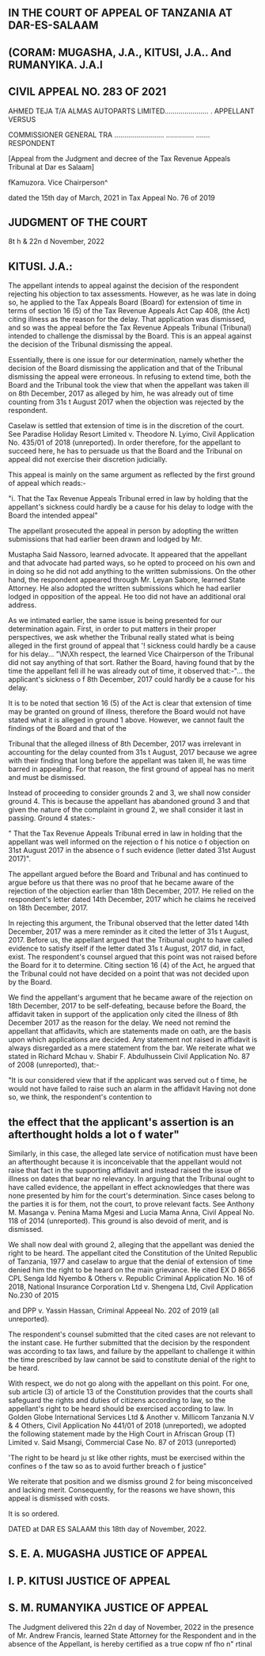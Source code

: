 ## IN THE COURT OF APPEAL OF TANZANIA AT DAR-ES-SALAAM

## (CORAM:  MUGASHA, J.A., KITUSI, J.A.. And RUMANYIKA. J.A.l

## CIVIL APPEAL NO. 283 OF 2021

AHMED TEJA T/A ALMAS AUTOPARTS LIMITED...................... . APPELLANT VERSUS

COMMISSIONER GENERAL TRA  ......................... .............. ....... RESPONDENT

[Appeal from the Judgment and decree of the Tax Revenue Appeals Tribunal at Dar es Salaam]

fKamuzora. Vice Chairperson^

dated the 15th  day of March, 2021 in Tax Appeal No. 76 of 2019

## JUDGMENT OF THE COURT

8t h  &amp; 22n d  November, 2022

## KITUSI. J.A.:

The  appellant intends to appeal against  the decision of  the respondent  rejecting  his objection  to tax  assessments.  However,  as  he was  late  in  doing  so,  he  applied  to  the Tax  Appeals  Board  (Board)  for extension of time in terms of section  16 (5) of the Tax Revenue Appeals Act  Cap  408,  (the  Act)  citing  illness  as  the  reason  for  the  delay.  That application  was  dismissed, and  so  was  the  appeal before  the  Tax Revenue Appeals Tribunal (Tribunal) intended to challenge the dismissal by  the  Board.  This  is  an  appeal  against  the  decision  of  the  Tribunal dismissing the appeal.

Essentially, there is one  issue  for  our  determination, namely whether the decision of the Board dismissing the application and that of the Tribunal dismissing the appeal were erroneous. In refusing to extend time,  both  the  Board  and  the  Tribunal  took  the  view  that  when  the appellant was taken ill on 8th  December, 2017 as alleged by him, he was already out of time counting from 31s t August 2017 when the objection was rejected by the respondent.

Caselaw is settled that extension of time is in the discretion of the court. See Paradise Holiday Resort Limited v. Theodore N. Lyimo, Civil Application No. 435/01 of 2018 (unreported). In order therefore, for the appellant to succeed here, he has to persuade us that the Board and the Tribunal on appeal did not exercise their discretion judicially.

This  appeal  is  mainly  on  the  same  argument  as  reflected  by the first ground of appeal which reads:-

"i. That the  Tax Revenue Appeals  Tribunal erred in  law  by  holding  that  the  appellant's  sickness could hardly be a cause for his delay to lodge with the Board the intended appeal"

The  appellant  prosecuted  the  appeal  in  person  by  adopting  the written  submissions  that  had  earlier  been  drawn  and  lodged  by  Mr.

Mustapha Said Nassoro, learned advocate. It appeared that the appellant and that advocate had parted ways, so he opted to proceed on his own  and  in  doing  so  he  did not  add  anything  to  the  written submissions.  On  the other  hand,  the  respondent appeared  through  Mr. Leyan  Sabore,  learned  State  Attorney. He  also  adopted  the  written submissions which he had earlier lodged  in opposition of the appeal.  He too did not have an additional oral address.

As we intimated earlier, the same issue is being presented for our determination  again. First, in order  to put  matters  in their proper perspectives,  we  ask  whether  the  Tribunal  really  stated  what  is  being alleged  in  the  first  ground  of  appeal  that  '! sickness  could hardly be a cause for his delay... "\N\Xh  respect, the learned Vice Chairperson of the Tribunal  did  not  say  anything  of  that  sort.  Rather  the  Board,  having found that by the time the appellant fell ill he was already out of time, it observed that:-"... the applicant's sickness o f 8th  December, 2017 could hardly be a cause for his delay.

It  is  to be  noted  that  section 16  (5)  of  the  Act  is  clear  that extension  of time  may  be  granted  on  ground  of  illness,  therefore  the Board  would  not  have  stated  what  it  is  alleged  in  ground  1   above. However,  we  cannot  fault  the  findings  of  the  Board  and  that  of  the

Tribunal that the alleged  illness of 8th   December,  2017 was irrelevant in accounting  for  the  delay  counted  from  31s t  August,  2017  because  we agree with their finding that long  before the appellant was taken  ill,  he was time barred in appealing. For that reason, the first ground of appeal has no merit and must be dismissed.

Instead  of proceeding to consider grounds 2 and  3,  we shall  now consider ground 4. This is because the appellant has abandoned ground 3  and  that  given  the  nature  of  the  complaint  in  ground  2,  we  shall consider it last in passing. Ground 4 states:-

" That the  Tax Revenue Appeals Tribunal erred in law in holding that the appellant was well informed on  the rejection o f his notice o f objection on 31st August  2017  in  the  absence  o f  such  evidence (letter dated  31st August 2017)".

The  appellant  argued  before  the  Board  and  Tribunal  and  has continued  to  argue  before  us that there  was  no  proof that  he  became aware of the rejection of the objection earlier than  18th  December, 2017. He  relied  on  the  respondent's  letter  dated  14th   December,  2017  which he claims he received on  18th  December, 2017.

In  rejecting  this  argument,  the  Tribunal  observed  that  the  letter dated 14th   December, 2017 was a mere reminder as it cited the letter of 31s t   August,  2017.  Before  us,  the  appellant  argued  that  the  Tribunal ought  to  have  called  evidence  to  satisfy  itself  if  the  letter  dated  31s t August,  2017  did,  in  fact,  exist.  The  respondent's  counsel  argued  that this  point  was  not  raised  before  the  Board  for  it  to  determine.  Citing section  16  (4)  of the  Act,  he  argued  that the  Tribunal  could  not  have decided on a point that was not decided upon by the Board.

We  find  the  appellant's  argument  that  he  became  aware  of the rejection  on  18th   December,  2017  to  be  self-defeating,  because  before the Board, the affidavit taken in support of the application only  cited the illness of 8th   December 2017 as the  reason  for the delay.  We  need  not remind  the  appellant  that  affidavits,  which  are  statements  made  on oath,  are the basis upon which applications are decided. Any statement not  raised  in  affidavit  is  always  disregarded  as  a  mere  statement from the  bar.  We  reiterate what we  stated  in Richard  Mchau v.  Shabir F. Abdulhussein Civil Application No. 87 of 2008 (unreported), that:-

"It is our considered view that if   the applicant was served out o f time, he  would not have  failed to raise  such  an  alarm  in  the  affidavit  Having  not done so,  we think,  the respondent's contention to

## the effect  that  the  applicant's  assertion is an afterthought holds a lot o f  water"

Similarly,  in  this case, the alleged  late service of notification  must have been an afterthought because it is inconceivable that the appellant would  not  raise  that  fact  in  the  supporting  affidavit  and  instead  raised the issue of illness on  dates that bear no  relevancy.  In arguing that the Tribunal ought to have called evidence, the appellant in effect acknowledges  that  there  was  none  presented  by  him  for  the  court's determination.  Since  cases  belong  to the  parties  it  is for them,  not the court,  to  prove  relevant  facts.  See Anthony  M.  Masanga  v.  Penina Mama  Mgesi  and  Lucia  Mama Anna, Civil  Appeal  No.  118  of  2014 (unreported). This ground is also devoid of merit, and is dismissed.

We shall  now deal  with  ground  2,  alleging that the appellant was denied the right to be heard. The appellant cited the Constitution of the United  Republic of Tanzania,  1977 and caselaw to argue that the denial of  extension  of  time  denied  him  the  right  to  be  heard  on  the  main grievance.  He cited EX D 8656 CPL Senga Idd Nyembo &amp; Others v. Republic Criminal  Application  No.  16  of  2018, National  Insurance Corporation  Ltd  v.  Shengena  Ltd, Civil  Application  No.230  of  2015

and DPP  v.  Yassin  Hassan, Criminal  Appeeal  No.  202  of  2019  (all unreported).

The  respondent's  counsel  submitted  that the  cited  cases  are  not relevant to  the  instant case.  He  further  submitted  that  the  decision  by the  respondent was according  to tax  laws,  and  failure  by the  appellant to  challenge  it  within  the  time  prescribed  by  law  cannot  be  said  to constitute denial of the right to be heard.

With respect, we do not go along with the appellant on this point. For one, sub article (3) of article  13 of the Constitution provides that the courts shall safeguard the rights and duties of citizens according to law, so  the  appellant's  right  to  be  heard  should  be  exercised  according  to law.  In Golden  Globe  International  Services  Ltd  &amp;  Another  v. Millicom  Tanzania  N.V  &amp;  4  Others, Civil  Application  No  441/01  of 2018  (unreported),  we  adopted  the  following  statement  made  by  the High Court in Afriscan Group (T) Limited v. Said Msangi, Commercial Case No. 87 of 2013 (unreported)

'The right to be heard  ju st like other rights,  must be exercised within the confines o f  the taw so as to avoid further breach o f  justice"

We  reiterate  that  position  and  we  dismiss  ground  2  for  being misconceived and  lacking  merit.  Consequently, for the reasons we have shown, this appeal is dismissed with costs.

It is so ordered.

DATED at DAR ES SALAAM this 18th  day of November, 2022.

## S.  E. A.  MUGASHA JUSTICE OF APPEAL

## I.  P.  KITUSI JUSTICE OF APPEAL

## S.  M.  RUMANYIKA JUSTICE OF APPEAL

The  Judgment  delivered  this  22n d   day  of  November,  2022  in  the presence of Mr. Andrew Francis, learned State Attorney for the Respondent and  in the absence of the Appellant,  is hereby certified as a true copw  nf fho n" rtinal

<!-- image -->